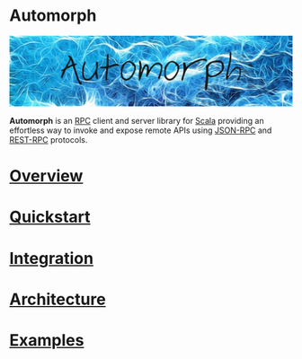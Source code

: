 # Automorph

![automorph](images/banner.jpg)

**Automorph** is an [RPC](https://en.wikipedia.org/wiki/Remote_procedure_call) client and server library for [Scala](https://www.scala-lang.org/) providing an effortless
way to invoke and expose remote APIs using [JSON-RPC](https://www.jsonrpc.org/specification) and [REST-RPC](https://en.wikipedia.org/wiki/Representational_state_transfer) protocols.

# [Overview](overview/README.md)

# [Quickstart](quickstart/README.md)

# [Integration](integration/README.md)

# [Architecture](architecture/README.md)

# [Examples](examples/README.md)
